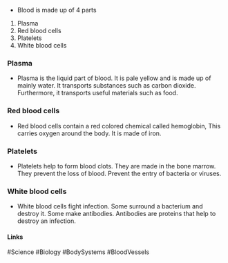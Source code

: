 - Blood is made up of 4 parts
1. Plasma
2. Red blood cells
3. Platelets
4. White blood cells

### Plasma
- Plasma is the liquid part of blood. It is pale yellow and is made up of mainly water. It transports substances such as carbon dioxide. Furthermore, it transports useful materials such as food.

### Red blood cells
- Red blood cells contain a red colored chemical called hemoglobin, This carries oxygen around the body. It is made of iron.

### Platelets
- Platelets help to form blood clots. They are made in the bone marrow. They prevent the loss of blood. Prevent the entry of bacteria or viruses.

### White blood cells
- White blood cells fight infection. Some surround a bacterium and destroy it. Some make antibodies. Antibodies are proteins that help to destroy an infection.


#### Links
#Science #Biology #BodySystems #BloodVessels